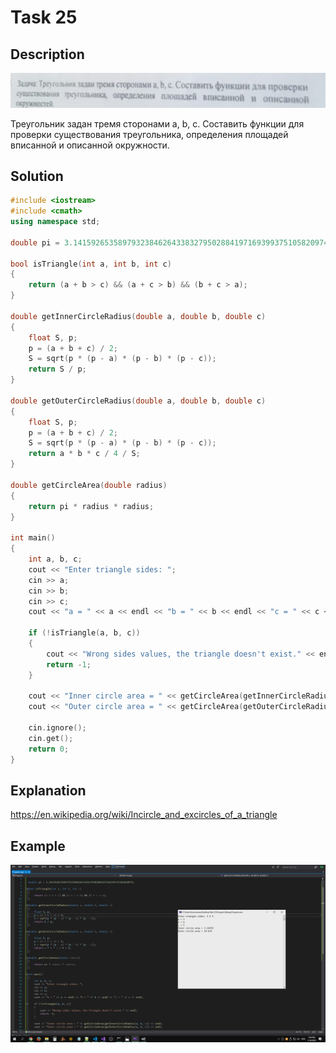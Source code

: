 # Task 25

## Description

![Description](25_description.png)

Треугольник задан тремя сторонами а, b, с. Составить функции для проверки существования треугольника, определения площадей вписанной и описанной окружности.

## Solution

```C++
#include <iostream>
#include <cmath>
using namespace std;

double pi = 3.141592653589793238462643383279502884197169399375105820974;

bool isTriangle(int a, int b, int c)
{
    return (a + b > c) && (a + c > b) && (b + c > a);
}

double getInnerСircleRadius(double a, double b, double c)
{
    float S, p;
    p = (a + b + c) / 2;
    S = sqrt(p * (p - a) * (p - b) * (p - c));
    return S / p;
}

double getOuterСircleRadius(double a, double b, double c)
{
    float S, p;
    p = (a + b + c) / 2;
    S = sqrt(p * (p - a) * (p - b) * (p - c));
    return a * b * c / 4 / S;
}

double getCircleArea(double radius)
{
    return pi * radius * radius;
}

int main()
{
    int a, b, c;
    cout << "Enter triangle sides: ";
    cin >> a;
    cin >> b;
    cin >> c;
    cout << "a = " << a << endl << "b = " << b << endl << "c = " << c << endl;

    if (!isTriangle(a, b, c))
    {
        cout << "Wrong sides values, the triangle doesn't exist." << endl;
        return -1;
    }

    cout << "Inner circle area = " << getCircleArea(getInnerСircleRadius(a, b, c)) << endl;
    cout << "Outer circle area = " << getCircleArea(getOuterСircleRadius(a, b, c)) << endl;

    cin.ignore();
    cin.get();
    return 0;
}
```

## Explanation

https://en.wikipedia.org/wiki/Incircle_and_excircles_of_a_triangle

## Example

![Description](25_screenshot.png)
